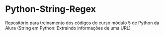 # Python-String-Regex
Repositório para treinamento dos códigos do curso módulo 5 de Python da Alura (String em Python: Extraindo informações de uma URL)
